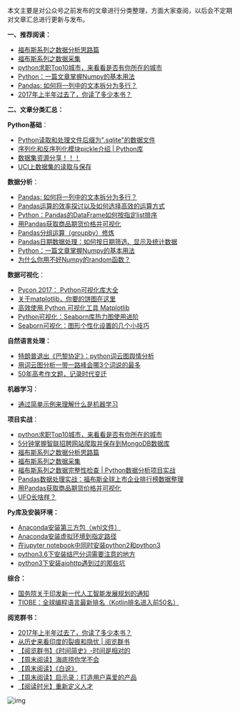 

本文主要是对公众号之前发布的文章进行分类整理，方面大家查阅，以后会不定期对文章汇总进行更新与发布。



**一、推荐阅读：**

- [福布斯系列之数据分析思路篇](http://mp.weixin.qq.com/s?__biz=MzI2NjY5NzI0NA==&mid=2247483983&idx=1&sn=949d01b3917605084e4aed47737b3260&chksm=ea8b6d3cddfce42aa3a5b9b4bfd7c5b71b04ee9f4cc43dab0ebb1dead18897920901d17180c5&scene=21#wechat_redirect)
- [福布斯系列之数据采集](http://mp.weixin.qq.com/s?__biz=MzI2NjY5NzI0NA==&mid=2247483984&idx=1&sn=7ab4e0cfa75bb6fea553b9c4837d7283&chksm=ea8b6d23ddfce435f65b9a3a808d43bdeee3a1343a00ae6f70f98335a3604db02a60e40af72f&scene=21#wechat_redirect)
- [python求职Top10城市，来看看是否有你所在的城市](http://mp.weixin.qq.com/s?__biz=MzI2NjY5NzI0NA==&mid=2247483767&idx=1&sn=26f1e8c43084f9e4859031d54148fe33&chksm=ea8b6e04ddfce7125d2463732557e1f4f4655271f745c83149adcf2feb0fbdecd9eb2566a110&scene=21#wechat_redirect)
- [Python：一篇文章掌握Numpy的基本用法](http://mp.weixin.qq.com/s?__biz=MzI2NjY5NzI0NA==&mid=2247483867&idx=1&sn=6cafddd7868d4bfd6d2fbc2426cdae9a&chksm=ea8b6ea8ddfce7be7fe108fcc18ad945742f64657007a85805fe8b9ffcb660ae5ab3e3b2f147&scene=21#wechat_redirect)
- [Pandas: 如何将一列中的文本拆分为多行？](http://mp.weixin.qq.com/s?__biz=MzI2NjY5NzI0NA==&mid=2247484017&idx=1&sn=c0ea2f37c65b23f3103e488a49e22e87&chksm=ea8b6d02ddfce4140801d15f123d951fcbdcacec207f21c3aad403bfb141f1a29b95f84fac4f&scene=21#wechat_redirect)
- [2017年上半年过去了，你读了多少本书？](http://mp.weixin.qq.com/s?__biz=MzI2NjY5NzI0NA==&mid=2247483954&idx=1&sn=d287945a33fed19596df7b6d656678f0&chksm=ea8b6d41ddfce4575afa2792c978ab7894c4e5bb31a692f315e93ff398761d1fdacd62aad848&scene=21#wechat_redirect)

**二、文章分类汇总：**

**Python基础**：

- [Python读取和处理文件后缀为".sqlite"的数据文件](http://mp.weixin.qq.com/s?__biz=MzI2NjY5NzI0NA==&mid=2247483910&idx=1&sn=478837be4cd73cf098ab846ce735dccf&chksm=ea8b6d75ddfce463778f1b1dea8a9d70856bd8a37b154d23e982d6823bbaf6d09be81a7ac7fd&scene=21#wechat_redirect)
- [序列化和反序列化模块pickle介绍 | Python库](http://mp.weixin.qq.com/s?__biz=MzI2NjY5NzI0NA==&mid=2247483940&idx=1&sn=f7795ab06641d733ca508dbfafa5bc59&chksm=ea8b6d57ddfce4413d343ccacf0fb03bcc5fe32e3c40470895f7961bd3b68aeb01b2aa16aa71&scene=21#wechat_redirect)
- [数据集资源分享！！！](http://mp.weixin.qq.com/s?__biz=MzI2NjY5NzI0NA==&mid=2247483972&idx=1&sn=6f59757fba7fd64df759f1cc4d63691d&chksm=ea8b6d37ddfce4215417691c6cd299b1bf4dcc8f2e3c22a6b608ff3f462655307d3a378007dd&scene=21#wechat_redirect)
- [UCI上数据集的读取与保存](http://mp.weixin.qq.com/s?__biz=MzI2NjY5NzI0NA==&mid=2247483996&idx=1&sn=176ca3b470297f5141cf1d51f8fc559e&chksm=ea8b6d2fddfce439a4b0580dd8e5409f0955d0ec51a2b75b79f9b4a69bab1a52f379927b4b3c&scene=21#wechat_redirect)

**数据分析**：

- [Pandas: 如何将一列中的文本拆分为多行？](http://mp.weixin.qq.com/s?__biz=MzI2NjY5NzI0NA==&mid=2247484017&idx=1&sn=c0ea2f37c65b23f3103e488a49e22e87&chksm=ea8b6d02ddfce4140801d15f123d951fcbdcacec207f21c3aad403bfb141f1a29b95f84fac4f&scene=21#wechat_redirect)
- [Pandas运算的效率探讨以及如何选择高效的运算方式](http://mp.weixin.qq.com/s?__biz=MzI2NjY5NzI0NA==&mid=2247483966&idx=1&sn=9ef5d6ab7ec1ef202ecfa1840952aae8&chksm=ea8b6d4dddfce45be78cbcb618bd3b8d583a5952e53cabe353a1cf750a840c2d73b7824f3b17&scene=21#wechat_redirect)
- [Python：Pandas的DataFrame如何按指定list排序](http://mp.weixin.qq.com/s?__biz=MzI2NjY5NzI0NA==&mid=2247483844&idx=1&sn=f28c73669806a0a21b04bfbbe9eda8a6&chksm=ea8b6eb7ddfce7a155a2528e518891c4b88e80887e681c962d6bd7ce67a3172e8b85aa7585d2&scene=21#wechat_redirect)
- [用Pandas获取商品期货价格并可视化](http://mp.weixin.qq.com/s?__biz=MzI2NjY5NzI0NA==&mid=2247483676&idx=1&sn=09c35c1f4bf1ddc8c19c532829bd3964&chksm=ea8b6e6fddfce77983eb87e3870d186c15e911b9020523eef9a325f2f1a10e9b0ee99fa1d23a&scene=21#wechat_redirect)
- [Pandas分组运算（groupby）修炼](http://mp.weixin.qq.com/s?__biz=MzI2NjY5NzI0NA==&mid=2247483687&idx=1&sn=48d371dc2f114d1110e13e680b788c08&chksm=ea8b6e54ddfce742d5f88efaeb276b7837d03ba9343b9c3fe6f15ee84b6522c1f37bf4e91b27&scene=21#wechat_redirect)
- [Pandas日期数据处理：如何按日期筛选、显示及统计数据](http://mp.weixin.qq.com/s?__biz=MzI2NjY5NzI0NA==&mid=2247483778&idx=1&sn=078c0183e03138eac89c6c2d0252b0c5&chksm=ea8b6ef1ddfce7e7794f07ddf4371a0764d2278179f196e7923173fa78d308a693b146caa144&scene=21#wechat_redirect)
- [Python：一篇文章掌握Numpy的基本用法](http://mp.weixin.qq.com/s?__biz=MzI2NjY5NzI0NA==&mid=2247483867&idx=1&sn=6cafddd7868d4bfd6d2fbc2426cdae9a&chksm=ea8b6ea8ddfce7be7fe108fcc18ad945742f64657007a85805fe8b9ffcb660ae5ab3e3b2f147&scene=21#wechat_redirect)
- [为什么你用不好Numpy的random函数？](http://mp.weixin.qq.com/s?__biz=MzI2NjY5NzI0NA==&mid=2247483733&idx=1&sn=1ac9e23f63499710a520667843fbc5ea&chksm=ea8b6e26ddfce7307088de78c9e53f2b0562321299ac54725b5897a8d73cce0757d97fc58d15&scene=21#wechat_redirect)

**数据可视化**：

- [Pycon 2017： Python可视化库大全](http://mp.weixin.qq.com/s?__biz=MzI2NjY5NzI0NA==&mid=2247483838&idx=1&sn=975a7aeb05bde37aca473fd8f6c457b1&chksm=ea8b6ecdddfce7dbc2fb6c66e23f57366f1b0ae7fbf749e5c40be3f7142709b6f15d76cd74e6&scene=21#wechat_redirect)
- [关于matplotlib，你要的饼图在这里](http://mp.weixin.qq.com/s?__biz=MzI2NjY5NzI0NA==&mid=2247483707&idx=1&sn=d5d04fbe739b6e298bcf138b2ca25dc3&chksm=ea8b6e48ddfce75e04a31a108ab0c561e2e0698e080475e2f7d874c05b9ec9cc1af7c503c84c&scene=21#wechat_redirect)
- [高效使用 Python 可视化工具 Matplotlib](http://mp.weixin.qq.com/s?__biz=MzI2NjY5NzI0NA==&mid=2247483999&idx=1&sn=40c30434f02dddf1d50cb5c9b7791233&chksm=ea8b6d2cddfce43a417756dfa3cfb958979028c7aee657df3ebc7dd7b26451bc9da8418870bd&scene=21#wechat_redirect)
- [Python可视化：Seaborn库热力图使用进阶](http://mp.weixin.qq.com/s?__biz=MzI2NjY5NzI0NA==&mid=2247483798&idx=1&sn=be00d741ffb7904514c77241428d56b2&chksm=ea8b6ee5ddfce7f35082a9d9abe7db94b0ffd5e1ed0cb0d02d4e0967d2c5e17a9831ecba6317&scene=21#wechat_redirect)
- [Seaborn可视化：图形个性化设置的几个小技巧](http://mp.weixin.qq.com/s?__biz=MzI2NjY5NzI0NA==&mid=2247484001&idx=1&sn=a327fe47b24a9de3c2a42d5db2e5d8df&chksm=ea8b6d12ddfce40400e12e499ae5627c0631a0dcd438c81fa29726fab5c3670ae7b4b36854bf&scene=21#wechat_redirect)

**自然语言处理：**

- [特朗普退出《巴黎协定》：python词云图舆情分析](http://mp.weixin.qq.com/s?__biz=MzI2NjY5NzI0NA==&mid=2247483801&idx=1&sn=6c97a7869ebe403e556cde7f8ba51751&chksm=ea8b6eeaddfce7fcbe86a0b195e8aa9d17f85fd5638f0b3fabdb11b2d65347e41913b8c6f7f9&scene=21#wechat_redirect)
- [用词云图分析一带一路峰会哪3个词说的最多](http://mp.weixin.qq.com/s?__biz=MzI2NjY5NzI0NA==&mid=2247483740&idx=1&sn=f200994c5ecc8c48e5bdef510923e936&chksm=ea8b6e2fddfce73982af8f3aba91e8a078bc5c95d45fe3b048bd330a60e972898661f1ddf8f9&scene=21#wechat_redirect)
- [50年高考作文题，记录时代变迁](http://mp.weixin.qq.com/s?__biz=MzI2NjY5NzI0NA==&mid=2247483805&idx=1&sn=a368eb3528b2c2bd3f7ebceaec467d42&chksm=ea8b6eeeddfce7f832280c26b6cb08dc2daef0059a024276b7807b8e3d8e24af5cf0f72269b4&scene=21#wechat_redirect)

**机器学习**：

- [通过简单示例来理解什么是机器学习](http://mp.weixin.qq.com/s?__biz=MzI2NjY5NzI0NA==&mid=2247483934&idx=1&sn=7353a33a1411711bc41a0a66bfb84274&chksm=ea8b6d6dddfce47b3c579e5c15852cc4f8cd1b77b824c09b9e5e30fa991f2211cd16f622dcb2&scene=21#wechat_redirect)

**项目实战**：

- [python求职Top10城市，来看看是否有你所在的城市](http://mp.weixin.qq.com/s?__biz=MzI2NjY5NzI0NA==&mid=2247483767&idx=1&sn=26f1e8c43084f9e4859031d54148fe33&chksm=ea8b6e04ddfce7125d2463732557e1f4f4655271f745c83149adcf2feb0fbdecd9eb2566a110&scene=21#wechat_redirect)
- [5分钟掌握智联招聘网站爬取并保存到MongoDB数据库](http://mp.weixin.qq.com/s?__biz=MzI2NjY5NzI0NA==&mid=2247483760&idx=1&sn=87a5edacde2d466cb400c1f80ca1ac6c&chksm=ea8b6e03ddfce7151320be79e2fb8f3cca26c0e509514db1d6672c32812b7970f0f10a31e8aa&scene=21#wechat_redirect)
- [福布斯系列之数据分析思路篇](http://mp.weixin.qq.com/s?__biz=MzI2NjY5NzI0NA==&mid=2247483983&idx=1&sn=949d01b3917605084e4aed47737b3260&chksm=ea8b6d3cddfce42aa3a5b9b4bfd7c5b71b04ee9f4cc43dab0ebb1dead18897920901d17180c5&scene=21#wechat_redirect)
- [福布斯系列之数据采集](http://mp.weixin.qq.com/s?__biz=MzI2NjY5NzI0NA==&mid=2247483984&idx=1&sn=7ab4e0cfa75bb6fea553b9c4837d7283&chksm=ea8b6d23ddfce435f65b9a3a808d43bdeee3a1343a00ae6f70f98335a3604db02a60e40af72f&scene=21#wechat_redirect)
- [福布斯系列之数据完整性检查 | Python数据分析项目实战](http://mp.weixin.qq.com/s?__biz=MzI2NjY5NzI0NA==&mid=2247484019&idx=1&sn=b75fa8c5378c90f20ee68f6439ef88b7&chksm=ea8b6d00ddfce41668c74233eb14e273b4310371a3755141773f397ec26ded4ffebb65026b1d&scene=21#wechat_redirect)
- [Pandas数据处理实战：福布斯全球上市企业排行榜数据整理](http://mp.weixin.qq.com/s?__biz=MzI2NjY5NzI0NA==&mid=2247483960&idx=1&sn=4f3bc2b8f7dcbe7883c1493440c6daa4&chksm=ea8b6d4bddfce45d2c0d2de3561a7728b3b39b5914c2752ac9d255bbef95c4b995dd45892c97&scene=21#wechat_redirect)
- [用Pandas获取商品期货价格并可视化](http://mp.weixin.qq.com/s?__biz=MzI2NjY5NzI0NA==&mid=2247483676&idx=1&sn=09c35c1f4bf1ddc8c19c532829bd3964&chksm=ea8b6e6fddfce77983eb87e3870d186c15e911b9020523eef9a325f2f1a10e9b0ee99fa1d23a&scene=21#wechat_redirect)
- [UFO长啥样？](http://mp.weixin.qq.com/s?__biz=MzI2NjY5NzI0NA==&mid=2247483716&idx=1&sn=7f177d89e1f0a11f673cbe78c03db651&chksm=ea8b6e37ddfce72102123a649341d66d57292e486f376889a95d58a313505ad80e8d17ceb2c1&scene=21#wechat_redirect)

**Py库及安装环境：**

- [Anaconda安装第三方包（whl文件）](http://mp.weixin.qq.com/s?__biz=MzI2NjY5NzI0NA==&mid=2247483814&idx=1&sn=560c11e3348f3433a9e48fb1a830d4b8&chksm=ea8b6ed5ddfce7c3f7dec9df1861097b0b6f2f4472b7293a022967de13e5089a08b6b9527893&scene=21#wechat_redirect)
- [Anaconda安装虚拟环境到指定路径](http://mp.weixin.qq.com/s?__biz=MzI2NjY5NzI0NA==&mid=2247483901&idx=1&sn=10576c2455f7aed03887c150f99c4d13&chksm=ea8b6e8eddfce798221d1585547717dcdad09e4011a0c9f0baa207d0a2792be9c9b3fd9cd878&scene=21#wechat_redirect)
- [在jupyter notebook中同时安装python2和python3](http://mp.weixin.qq.com/s?__biz=MzI2NjY5NzI0NA==&mid=2247483921&idx=1&sn=053f65e76de0abee2c033b55d2a84506&chksm=ea8b6d62ddfce474b3e1fe4c8922b90883fb3e4d90f0fa1b3b205b963b9a913cb4e8baf681f5&scene=21#wechat_redirect)
- [python3.6下安装结巴分词需要注意的地方](http://mp.weixin.qq.com/s?__biz=MzI2NjY5NzI0NA==&mid=2247483724&idx=1&sn=d2fe4481268f5fc32abf54c22e4699cf&chksm=ea8b6e3fddfce7293b3d989ecb0d3aeadfd3dec68cffe67f09d4a1b12ad12fed7fefeca6c543&scene=21#wechat_redirect)
- [python3下安装aiohttp遇到过的那些坑](http://mp.weixin.qq.com/s?__biz=MzI2NjY5NzI0NA==&mid=2247483697&idx=1&sn=f9688399c8cb75d99ae82a84d943c9d6&chksm=ea8b6e42ddfce754cbab7de803f329a607a1ba07b205cfc7e06b8e4235430edc22741301596d&scene=21#wechat_redirect)

**综合：**

- [国务院关于印发新一代人工智能发展规划的通知](http://mp.weixin.qq.com/s?__biz=MzI2NjY5NzI0NA==&mid=2247483995&idx=1&sn=bff56ce0393519613783f1ac7244acdc&chksm=ea8b6d28ddfce43eb07d24c132f706f697a73e26649e97ff06f78105cc4161d5adaf46c3448d&scene=21#wechat_redirect)
- [TIOBE：全球编程语言最新排名（Kotlin排名进入前50名）](http://mp.weixin.qq.com/s?__biz=MzI2NjY5NzI0NA==&mid=2247483891&idx=1&sn=a42ead0db4c74651de12fb6ac90e5957&chksm=ea8b6e80ddfce796ec00c0f266c6380cc55205010d6c8dbf0aabc4e9c35e8a372e13c02a40aa&scene=21#wechat_redirect)

**阅览群书：**

- [2017年上半年过去了，你读了多少本书？](http://mp.weixin.qq.com/s?__biz=MzI2NjY5NzI0NA==&mid=2247483954&idx=1&sn=d287945a33fed19596df7b6d656678f0&chksm=ea8b6d41ddfce4575afa2792c978ab7894c4e5bb31a692f315e93ff398761d1fdacd62aad848&scene=21#wechat_redirect)
- [从历史来看印度的裂痕和隐忧 | 阅览群书](http://mp.weixin.qq.com/s?__biz=MzI2NjY5NzI0NA==&mid=2247483951&idx=1&sn=7294a794d38748bef8d3df477406e02d&chksm=ea8b6d5cddfce44a065b60e39878e35a9a69b3b29164a35dbed3592cf0b98c43a79e6e796b5a&scene=21#wechat_redirect)
- [【阅览群书】《时间简史》-时间是相对的](http://mp.weixin.qq.com/s?__biz=MzI2NjY5NzI0NA==&mid=2247483905&idx=1&sn=d273491897c57148044c0c22de7d2419&chksm=ea8b6d72ddfce4649ceb5e31c69b0230a5b3be790d7ae6c8dc4ff14e7410d7e62e405967faca&scene=21#wechat_redirect)
- [【周末阅读】海底捞你学不会](http://mp.weixin.qq.com/s?__biz=MzI2NjY5NzI0NA==&mid=2247483745&idx=1&sn=fbcbf416dcb76c50ece3cdea3e22b757&chksm=ea8b6e12ddfce70417c099e8db663dddaa3f872a99c0a62a000a8526a8a4f6c6ab5876dcd263&scene=21#wechat_redirect)
- [【周末阅读】《白说》](http://mp.weixin.qq.com/s?__biz=MzI2NjY5NzI0NA==&mid=2247483826&idx=1&sn=8db25df3ff256af5e36c104fc1633354&chksm=ea8b6ec1ddfce7d7d3814652d2f4e411ec7f7cbd0843df8541d1574c649b821e3555f323c049&scene=21#wechat_redirect)
- [【周末阅读】启示录：打造用户喜爱的产品](http://mp.weixin.qq.com/s?__biz=MzI2NjY5NzI0NA==&mid=2247483779&idx=1&sn=ba47b125913e1e3b94188e8002c22a20&chksm=ea8b6ef0ddfce7e6f8967b7719ab48436fa9dc0a23cd4f9ccadbb7218bacc2babc238bb13ded&scene=21#wechat_redirect)
- [【阅读时光】重新定义人才](http://mp.weixin.qq.com/s?__biz=MzI2NjY5NzI0NA==&mid=2247483723&idx=1&sn=a4f6401bc8299d6e30d43303e1587ffd&chksm=ea8b6e38ddfce72e90a2cb6618153cae869cdf2a89b0da28e113a598700516d23776473bdff9&scene=21#wechat_redirect)

![img](http://mmbiz.qpic.cn/mmbiz_jpg/gY6csrBUrKjn8aaXTrKfdHhJpWMc9721s739dEm1EDmvvfRnriaCIRB8puwaN6QzvAGGgxMsnUMPtCfvicINJjFw/640?wx_fmt=jpeg&tp=webp&wxfrom=5&wx_lazy=1)
